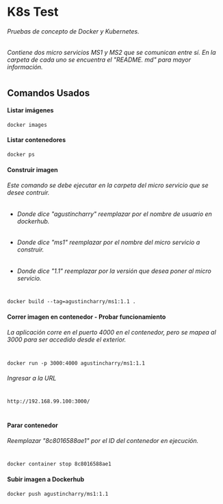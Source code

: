 # K8s Test
###### Pruebas de concepto de Docker y Kubernetes.
###### Contiene dos micro servicios MS1 y MS2 que se comunican entre sí. En la carpeta de cada uno se encuentra el "README. md" para mayor información.
#
#
## Comandos Usados
#### Listar imágenes
```
docker images
```
#### Listar contenedores
```
docker ps
```
#### Construir imagen
###### Este comando se debe ejecutar en la carpeta del micro servicio que se desee contruir.
* ###### Donde dice "agustincharry" reemplazar por el nombre de usuario en dockerhub.
* ###### Donde dice "ms1" reemplazar por el nombre del micro servicio a construir.
* ###### Donde dice "1.1" reemplazar por la versión que desea poner al micro servicio.
#
```
docker build --tag=agustincharry/ms1:1.1 .
```
#### Correr imagen en contenedor - Probar funcionamiento
###### La aplicación corre en el puerto 4000 en el contenedor, pero se mapea al 3000 para ser accedido desde el exterior.
#
```
docker run -p 3000:4000 agustincharry/ms1:1.1
```
###### Ingresar a la URL 
#
```
http://192.168.99.100:3000/
```
#
#### Parar contenedor
###### Reemplazar "8c8016588ae1" por el ID del contenedor en ejecución.
#
```
docker container stop 8c8016588ae1
```
#### Subir imagen a Dockerhub
```
docker push agustincharry/ms1:1.1
```